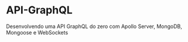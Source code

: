 # API-GraphQL
Desenvolvendo uma API GraphQL do zero com Apollo Server, MongoDB, Mongoose e WebSockets
